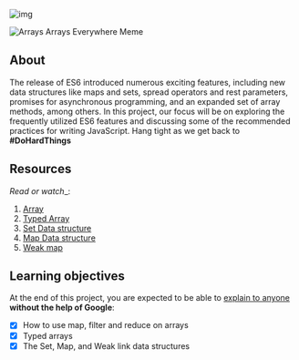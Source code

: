 ![img](https://assets.imaginablefutures.com/media/images/ALX_Logo.max-200x150.png)

![Arrays Arrays Everywhere Meme](../assets/assets/array-arra-array.jpg)

## About
The release of ES6 introduced numerous exciting features, including new data structures like maps and sets, spread operators and rest parameters, promises for asynchronous programming, and an expanded set of array methods, among others. In this project, our focus will be on exploring the frequently utilized ES6 features and discussing some of the recommended practices for writing JavaScript. Hang tight as we get back to __#DoHardThings__ 

## Resources

_Read or watch__:
1. [Array](https://developer.mozilla.org/en-US/docs/Web/JavaScript/Reference/Global_Objects/Array)
2. [Typed Array](https://developer.mozilla.org/en-US/docs/Web/JavaScript/Guide/Typed_arrays)
3. [Set Data structure](https://developer.mozilla.org/en-US/docs/Web/JavaScript/Reference/Global_Objects/Set)
4. [Map Data structure](https://developer.mozilla.org/en-US/docs/Web/JavaScript/Reference/Global_Objects/Map)
5. [Weak map](https://developer.mozilla.org/en-US/docs/Web/JavaScript/Reference/Global_Objects/WeakMap)

## Learning objectives
At the end of this project, you are expected to  be able to [explain to anyone](https://fs.blog/feynman-learning-technique/) __without the help of Google__:


- [X] How to use map, filter and reduce on arrays
- [X] Typed arrays
- [X] The Set, Map, and Weak link data structures
